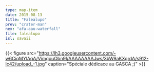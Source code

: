 ```yaml
---
type: map-item
date: 2015-08-13
title: "Falealupo"
prev: "crater-man"
nex: "afa-aau-waterfall"
file: falealupo
isl: savaii
---
```


{{< figure src="https://lh3.googleusercontent.com/-w6CiqMYlAqA/VimgouObn9I/AAAAAAAAJws/3bW9aKXgrdA/s912-Ic42/upload_-1.jpg" caption="Spéciale dédicace au GASCA ;)" >}}